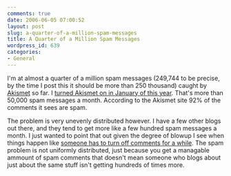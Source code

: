 ```yaml
---
comments: true
date: 2006-06-05 07:00:52
layout: post
slug: a-quarter-of-a-million-spam-messages
title: A Quarter of a Million Spam Messages
wordpress_id: 639
categories:
- General
---
```


I'm at almost a quarter of a million spam messages (249,744 to be precise, by the time I post this it should be more than 250 thousand) caught by [Akismet](http://akismet.com/) so far. I [turned Akismet on in January of this year](http://www.rowehl.com/blog/?p=605). That's more than 50,000 spam messages a month. According to the Akismet site 92% of the comments it sees are spam.

The problem is very unevenly distributed however. I have a few other blogs out there, and they tend to get more like a few hundred spam messages a month. I just wanted to point that out given the degree of blowup I see when things happen like [someone has to turn off comments for a while](http://announcements.engadget.com/2006/05/30/comments-switched-off/). The spam problem is not uniformly distributed, just because you get a managable ammount of spam comments that doesn't mean someone who blogs about just about the same stuff isn't getting hundreds of times more.
